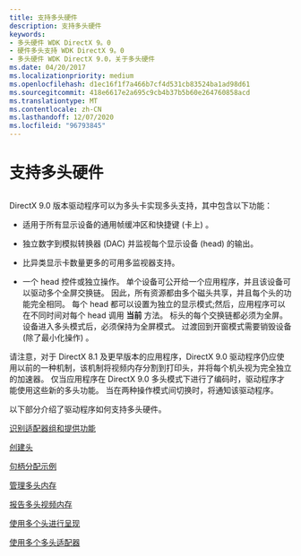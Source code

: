 ```yaml
---
title: 支持多头硬件
description: 支持多头硬件
keywords:
- 多头硬件 WDK DirectX 9。0
- 硬件多头支持 WDK DirectX 9。0
- 多头硬件 WDK DirectX 9.0，关于多头硬件
ms.date: 04/20/2017
ms.localizationpriority: medium
ms.openlocfilehash: d1ec16f1f7a466b7cf4d531cb83524ba1ad98d61
ms.sourcegitcommit: 418e6617e2a695c9cb4b37b5b60e264760858acd
ms.translationtype: MT
ms.contentlocale: zh-CN
ms.lasthandoff: 12/07/2020
ms.locfileid: "96793845"
---
```

# <a name="supporting-multiple-head-hardware"></a>支持多头硬件


## <span id="ddk_supporting_multiple_head_hardware_gg"></span><span id="DDK_SUPPORTING_MULTIPLE_HEAD_HARDWARE_GG"></span>


DirectX 9.0 版本驱动程序可以为多头卡实现多头支持，其中包含以下功能：

-   适用于所有显示设备的通用帧缓冲区和快捷键 (卡上) 。

-   独立数字到模拟转换器 (DAC) 并监视每个显示设备 (head) 的输出。

-   比异类显示卡数量更多的可用多监视器支持。

-   一个 head 控件或独立操作。 单个设备可公开给一个应用程序，并且该设备可以驱动多个全屏交换链。 因此，所有资源都由多个磁头共享，并且每个头的功能完全相同。 每个 head 都可以设置为独立的显示模式;然后，应用程序可以在不同时间对每个 head 调用 **当前** 方法。 标头的每个交换链都必须为全屏。 设备进入多头模式后，必须保持为全屏模式。 过渡回到开窗模式需要销毁设备 (除了最小化操作) 。

请注意，对于 DirectX 8.1 及更早版本的应用程序，DirectX 9.0 驱动程序仍应使用以前的一种机制，该机制将视频内存分割到打印头，并将每个机头视为完全独立的加速器。 仅当应用程序在 DirectX 9.0 多头模式下进行了编码时，驱动程序才能使用这些新的多头功能。 当在两种操作模式间切换时，将通知该驱动程序。

以下部分介绍了驱动程序如何支持多头硬件。

[识别适配器组和提供功能](identifying-adapter-group-and-providing-capabilities.md)

[创建头](creating-heads.md)

[句柄分配示例](example-of-handle-assignments.md)

[管理多头内存](managing-multiple-head-memory.md)

[报告多头视频内存](reporting-multiple-head-video-memory.md)

[使用多个头进行呈现](presentation-with-multiple-heads.md)

[使用多个多头适配器](using-multiple-multiple-head-adapters.md)

 

 





